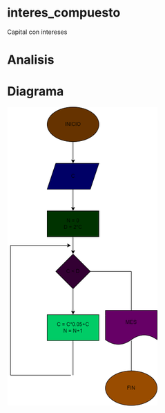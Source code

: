 # interes_compuesto
Capital con intereses
# Analisis

# Diagrama 

![Diagrama de flujo](diagramaCAPI.png "Diagrama de flujo")